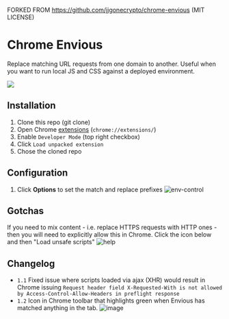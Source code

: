 FORKED FROM https://github.com/jjgonecrypto/chrome-envious (MIT LICENSE)

# Chrome Envious
Replace matching URL requests from one domain to another. Useful when you want to run local JS and CSS against a deployed environment.

![](https://media.giphy.com/media/C0Q6ghc3txKus/giphy.gif)

## Installation
1. Clone this repo (git clone)
1. Open Chrome [extensions](chrome://extensions/) (`chrome://extensions/`)
1. Enable `Developer Mode` (top right checkbox)
1. Click `Load unpacked extension`
1. Chose the cloned repo

## Configuration
1. Click **Options** to set the match and replace prefixes ![env-control](https://cloud.githubusercontent.com/assets/799038/22305816/efc97280-e30a-11e6-9633-e31fd3bed93e.gif)

## Gotchas
If you need to mix content - i.e. replace HTTPS requests with HTTP ones - then you will need to explicitly allow this in Chrome. Click the icon below and then "Load unsafe scripts" ![help](https://cloud.githubusercontent.com/assets/799038/22305895/2af19e78-e30b-11e6-9101-2d82a065a988.png)

## Changelog
- `1.1` Fixed issue where scripts loaded via ajax (XHR) would result in Chrome issuing `Request header field X-Requested-With is not allowed by Access-Control-Allow-Headers in preflight response`
- `1.2` Icon in Chrome toolbar that highlights green when Envious has matched anything in the tab. ![image](https://cloud.githubusercontent.com/assets/799038/24532234/f496b99e-158c-11e7-8628-fa3f95aa3208.png)
